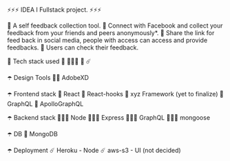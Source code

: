 ⚡️⚡️⚡️ IDEA I Fullstack project. ⚡️⚡️⚡️ 

🧐 A self feedback collection tool. 
🧐 Connect with Facebook and collect your feedback from your friends and peers anonymously*.
🧐 Share the link for feed back in social media, people with access can access and provide feedbacks.
🧐 Users can check their feedback.

🌂 Tech stack used  🧶 👩🏻‍💻 🎒 ☄️

☂️ Design Tools
👩‍🎨 AdobeXD

☂️ Frontend stack
🧶 React
🧶 React-hooks
🧶 xyz Framework (yet to finalize)
🧶 GraphQL 
🧶 ApolloGraphQL

☂️ Backend stack
👩🏻‍💻 Node
👩🏻‍💻 Express 
👩🏻‍💻 GraphQL
👩🏻‍💻 mongoose

☂️ DB
🎒 MongoDB

☂️ Deployment
☄️ Heroku - Node
☄️ aws-s3 - UI (not decided)
